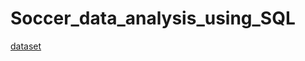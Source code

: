 # Soccer_data_analysis_using_SQL
[dataset](https://www.kaggle.com/code/dimarudov/data-analysis-using-sql/input)
